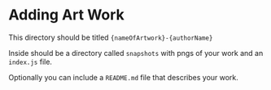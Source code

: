 # Adding Art Work

This directory should be titled `{nameOfArtwork}-{authorName}`

Inside should be a directory called `snapshots` with pngs of your work and an `index.js` file.

Optionally you can include a `README.md` file that describes your work.
